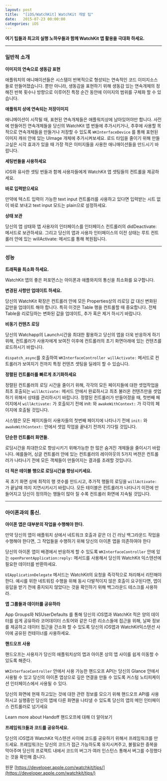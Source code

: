 ```yaml
---
layout: post
title:  "[iOS/WatchKit] WatchKit 개발 팁"
date:   2015-07-23 00:00:00
categories: iOS
---
```


**여기 팁들과 최고의 실행 노하우들과 함께 WatchKit 앱 활용을 극대화 하세요.**

- - - 

### 일반적 소개

**이미지의 연속으로 생동감 표현**

애플워치의 애니매이션들은 시스템이 반복적으로 형성되는 연속적인 코드 이미지소스들로 만들어졌습니다. 뿐만 아니라, 생동감을 표현하기 위해 생동감 있는 연속개체의 정해진 반복 횟수나 방향으로 이루어진 특정 순간 동안에 이미지의 범위를 구체화 할 수 있습니다.

**애플워치 상에 연속되는 저장이미지**

애니메이션이 시작될 때, 표현된 연속개체들은 애플워치상에 남아있어야만 합니다. 
사전에 만들어진 연속개체들을 당신의 WatchKit 앱 번들에 추가시키거나, 추후에 사용할 목적으로 연속개체들을 만들거나 저장할 수 있도록 `WKInterfaceDevice` 를 통해 표현된 이미지 캐쉬 안에 있는 UImage 개체에 추가시켜보세요.
로드 타임을 줄이기 위해 만들고싶은 시각 효과가 있을 때 가장 적은 이미지들을 사용한 애니매이션들을 만드시기 바랍니다.

**세팅번들을 사용하세요**

iOS와 유사한 셋팅 번들과 함께 사용자들에게 WatchKit 앱 셋팅들의 컨트롤을 제공하세요.

**바로 입력받으세요**

만약에 텍스트 입력이 가능한 text input 컨트롤러를 사용하고 있다면 입력받는 시트 없이 바로 보내고 text input 모드는 plain으로 설정하세요.

**상태 보관**

당신의 앱 상태와 앱 사용자의 인터페이스를 인터페이스 컨트롤러의 didDeactivate: 메서드로 보관하세요. 그리고 당신의 앱과 사용자 인터페이스의 이전 상태는 루트 컨트롤러 안에 있는 willActivate: 메서드를 통해 복원됩니다.

- - - 

### 성능

**트래픽을 최소화 하세요.**

WatchKit 앱의 좋은 퍼포먼스는 아이폰과 애플와치의 통신을 최소화를 요구합니다.

**변경된 사항만 업데이트 하세요.**

당신의 WatchKit 확장은 컨트롤러 안에 모든 Properties상의 리로딩 값 대신 변화된 값만을 업데이트 해야 합니다. 특히 이것은 Table 행을 컨트롤할 때 중요합니다. 전체 Table을 리로딩하는 변화된 값을 업데이트, 추가 혹은 제거 하시기 바랍니다.

**비동기 컨텐츠 로딩**

당신의 Watchapp의 Launch시간을 최대한 활용하고 당신의 앱을 더욱 반응하게 하기 위해,  컨트롤러가 사용자에게 보여진 이후에 컨트롤러의 초기 화면아래에 있는 컨텐츠를 로드하시기 바랍니다.

`dispatch_async`를 호출하여 `WKInterfaceController willActivate:` 메서드로 컨트롤러가 보여지기 전까지 특정 컨텐츠 셋팅을 딜레이 할 수 있습니다.

**정렬된 컨트롤러를 빠르게 초기화하세요**

정렬된 컨트롤러의 로딩 시간을 줄이기 위해, 각각의 모든 페이지들에 대한 셋업작업을  최초 호출되는 `willActivate:` 메서드 안에서 완료하시고 최초 불러온 컨텐츠만을 셋업하기 위해서 상태를 관리하시기 바랍니다.
정렬된 컨트롤러가 만들어졌을 때, 첫번째 페이지에서 `willActivate:` 가 호출되기 전에  init: 와  `awakeWithContext:` 가 각각의 페이지에 호출될 것입니다.

시스템은 모든 페이지들이 사용자들의 첫번째 페이지에 나타나기 전에  `init:` 와  `awakeWithContext:` 안에서 셋업 작업을 끝내기 전까지 기다릴 것입니다.

**단순한 컨트롤러 화면들.**

로딩시간을 최대한으로 향상시키기 위해가능한 한 많은 숨겨진 개체들을 줄이시기 바랍니다.
예를들어, 싱글 컨트롤러 안에 있는 컨트롤러의 레이아웃의 5가지 버젼은 컨트롤러가 나타나기 전에 모든 객체들이 만들어지는 결과를 초래할 것입니다.

**더 적은 테이블 행으로 로딩시간을 향상시키세요.**

꼭 초기 화면 상에 최적의 행 갯수를 만드시고, 추가적 행들의 로딩을  `willActivate:` 가 끝날때 까지 지연시키시기 바랍니다. 모든 테이블은 컨트롤러가 나타나기 이전에 만들어지고 당신이 정의하는 행들이 많아 질 수록 컨트롤러 화면에 지속될 것입니다.

- - -

### 아이폰과의 통신.

**아이폰 앱은 대부분의 작업을 수행해야 한다.**

만약 당신의 앱이 애플워치 상에서 네트워크 호출과 같은 더 긴 러닝 백그라운드 작업을 수행해야 한다면, 
그 작업들을 수행하기 위해 당신의 아이폰 앱을 의존하여야 한다

당신의 아이폰 앱이 배경에서 반응하게 할 수 있도록 `WKInterfaceController` 안에 있는 `openParentApplication:reply:` 메서드를 사용해서 당신의 WatchKit 익스텐션에 필요한 데이터를 반환하세요.

`UIApplicationDelegate` 메서드는 WatchKit의 요청을 즉각적으로 처리해서 리턴해야 한다. 예시를 위한 네트워킹 수행을 위해 동시 다발적이지 않은 호출이 요구된다면, 앱이 응답을 받기 전에 중지되지 않았다는 것을 확인하기 위해 백그라운드 테스크를 사용하라. 

**앱 그룹들과 데이터를 공유하라**

App Groups와  NSUserDefaults 를 통해 당신의 iOS앱과 WatchKit 적은 양의 데이터를 쉽게 공유하라
코어데이터 스토어와 같은 다른 리소스들에 접근을 위해, 날짜 정보를 제공하고 데이터 접근을 간소화 할 수 있도록 당신의 iOS앱과 WatchKit익스텐션 사이에 공유된 컨테이너를 사용하세요.

**핸드오프 사용**

핸드오프는 사용자가 당신의 애플워치상의 앱과 아이폰 상의 앱 사이를 쉽게 이동할 수 있도록 해준다.

`WKInterfaceController` 안에서 사용 가능한 핸드오프 API는 당신의 Glance 안에서 사용될 수 있고 당신의 아이폰 앱상으로 깊은 연결을 만들 수 있도록 커스텀 노티피케이션 인터페이스에서 사용될 수 있다.

당신의 화면에 현재 하고있는 것에 대한 관련 정보를 모으기 위해 핸드오프 API를 사용하시고 실행중인 당신의 앱에 다른 화면을 나타낼 수 있도록 당신의 앱의 메인 인터페이스 컨트롤러로 넘기세요

Learn more about Handoff
핸드오프에 대해 더 알아보기

**프레임워크들과 코드를 공유하세요.** 

당신의 iOS앱과 WatchKit 익스텐션 사이에 코드를 공유하기 위해서 프레임워크를 만드세요.
프레임워크는 당신의 코드가 접근 가능하도록 유지시켜주고, 불필요한 중복을 막아주며 당신의 프로젝트 내에서 코드의 버그가 여러 인스턴스 통해서 버그를 수정했다는 것을 확인해 줍니다.

원문 [https://developer.apple.com/watchkit/tips/](https://developer.apple.com/watchkit/tips/)
